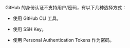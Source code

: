GitHub 的身份认证不支持用户/密码，有以下几种选择方式：

- 使用 GitHub CLI 工具。

- 使用 SSH Key。

- 使用 Personal Authentication Tokens 作为密码。
